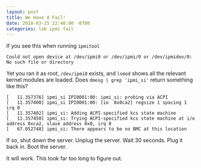 ```yaml
---
layout: post
title: We Have A Fail!
date: 2018-03-25 22:48:00 -0700
categories: lab ipmi fail
---
```


If you see this when running `ipmitool`
```
Could not open device at /dev/ipmi0 or /dev/ipmi/0 or /dev/ipmidev/0: No such file or directory
```

Yet you ran it as root, `/dev/ipmi0` exists, and `lsmod` shows all the relevant kernel modules are loaded. Does `dmesg | grep 'ipmi_si'` return something like this?

```
[   11.357376] ipmi_si IPI0001:00: ipmi_si: probing via ACPI
[   11.357400] ipmi_si IPI0001:00: [io  0x0ca2] regsize 1 spacing 1 irq 0
[   11.357402] ipmi_si: Adding ACPI-specified kcs state machine
[   11.357450] ipmi_si: Trying ACPI-specified kcs state machine at i/o address 0xca2, slave address 0x0, irq 0
[   67.052748] ipmi_si: There appears to be no BMC at this location
```

If so, shut down the server. Unplug the server. Wait 30 seconds. Plug it back in. Boot the server.

It will work. This took far too long to figure out.
